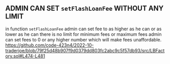 ## ADMIN CAN SET `setFlashLoanFee` WITHOUT ANY LIMIT
in function `setFlashLoanFee` admin can set fee to as higher as he can or as lower as he can there is no limit for minimum fees or maximum fees 
admin can set fees to 0 or any higher number which will make fees unaffordable.
https://github.com/code-423n4/2022-10-traderjoe/blob/79f25d48b907f9d0379dd803fc2abc9c5f57db93/src/LBFactory.sol#L474-L481